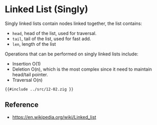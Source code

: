 # Linked List (Singly)

Singly linked lists contain nodes linked together, the list contains:
- `head`, head of the list, used for traversal.
- `tail`, tail of the list, used for fast add.
- `len`, length of the list

Operations that can be performed on singly linked lists include:
- Insertion O(1)
- Deletion O(n), which is the most complex since it need to maintain head/tail pointer.
- Traversal O(n)

```zig
{{#include ../src/12-02.zig }}
```

## Reference

- https://en.wikipedia.org/wiki/Linked_list
